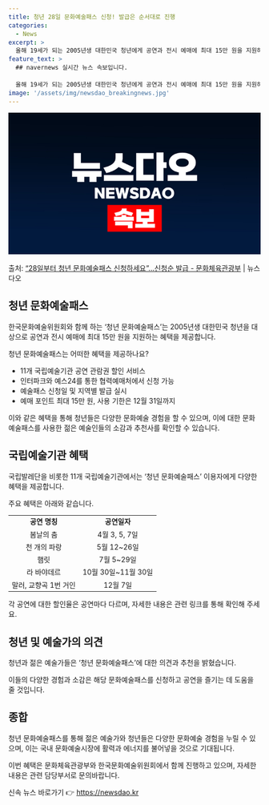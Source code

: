 ```yaml
---
title: 청년 28일 문화예술패스 신청! 발급은 순서대로 진행
categories:
  - News
excerpt: >
  올해 19세가 되는 2005년생 대한민국 청년에게 공연과 전시 예매에 최대 15만 원을 지원하는 청년 문화예…
feature_text: >
  ## navernews 실시간 뉴스 속보입니다.

  올해 19세가 되는 2005년생 대한민국 청년에게 공연과 전시 예매에 최대 15만 원을 지원하는 청년 문화예…
image: '/assets/img/newsdao_breakingnews.jpg'
---
```


![뉴스다오 속보](/assets/img/newsdao_breakingnews.jpg)

<p>출처: <a href="https://newsdao.kr/3450" rel="dofollow">“28일부터 청년 문화예술패스 신청하세요”…신청순 발급 - 문화체육관광부</a> | 뉴스다오</p>

<h2 data-ke-size="size26">청년 문화예술패스</h2>
<p data-ke-size="size16">한국문화예술위원회와 함께 하는 ‘청년 문화예술패스’는 2005년생 대한민국 청년을 대상으로 공연과 전시 예매에 최대 15만 원을 지원하는 혜택을 제공합니다. </p>
청년 문화예술패스는 어떠한 혜택을 제공하나요?
<ul>
  <li>11개 국립예술기관 공연 관람권 할인 서비스</li>
  <li>인터파크와 예스24를 통한 협력예매처에서 신청 가능</li>
  <li>예술패스 신청일 및 지역별 발급 실시</li>
  <li>예매 포인트 최대 15만 원, 사용 기한은 12월 31일까지</li>
</ul>
이와 같은 혜택을 통해 청년들은 다양한 문화예술 경험을 할 수 있으며, 이에 대한 문화예술패스를 사용한 젊은 예술인들의 소감과 추천사를 확인할 수 있습니다.

<h2 data-ke-size="size26">국립예술기관 혜택</h2>
<p data-ke-size="size16">국립발레단을 비롯한 11개 국립예술기관에서는 ‘청년 문화예술패스’ 이용자에게 다양한 혜택을 제공합니다.</p>
주요 혜택은 아래와 같습니다.
<table>
  <tr>
    <td style="text-align: center; height: 17px;"><b>공연 명칭</b></td>
    <td style="text-align: center; height: 17px;"><b>공연일자</b></td>
  </tr>
  <tr>
    <td style="text-align: center; height: 17px;">봄날의 춤</td>
    <td style="text-align: center; height: 17px;">4월 3, 5, 7일</td>
  </tr>
  <tr>
    <td style="text-align: center; height: 17px;">천 개의 파랑</td>
    <td style="text-align: center; height: 17px;">5월 12~26일</td>
  </tr>
  <tr>
    <td style="text-align: center; height: 17px;">햄릿</td>
    <td style="text-align: center; height: 17px;">7월 5~29일</td>
  </tr>
  <tr>
    <td style="text-align: center; height: 17px;">라 바야데르</td>
    <td style="text-align: center; height: 17px;">10월 30일~11월 30일</td>
  </tr>
  <tr>
    <td style="text-align: center; height: 17px;">말러, 교향곡 1번 거인</td>
    <td style="text-align: center; height: 17px;">12월 7일</td>
  </tr>
</table>
각 공연에 대한 할인율은 공연마다 다르며, 자세한 내용은 관련 링크를 통해 확인해 주세요.

<h2 data-ke-size="size26">청년 및 예술가의 의견</h2>
<p data-ke-size="size16">청년과 젊은 예술가들은 ‘청년 문화예술패스’에 대한 의견과 추천을 밝혔습니다.</p>
이들의 다양한 경험과 소감은 해당 문화예술패스를 신청하고 공연을 즐기는 데 도움을 줄 것입니다.

<h2 data-ke-size="size26">종합</h2>
<p data-ke-size="size16">청년 문화예술패스를 통해 젊은 예술가와 청년들은 다양한 문화예술 경험을 누릴 수 있으며, 이는 국내 문화예술시장에 활력과 에너지를 불어넣을 것으로 기대됩니다.</p>
이번 혜택은 문화체육관광부와 한국문화예술위원회에서 함께 진행하고 있으며, 자세한 내용은 관련 담당부서로 문의바랍니다.

<p data-ke-size="size16"></p> 

신속 뉴스 바로가기 👉 <a href="https://newsdao.kr" rel="dofollow">https://newsdao.kr</a>


